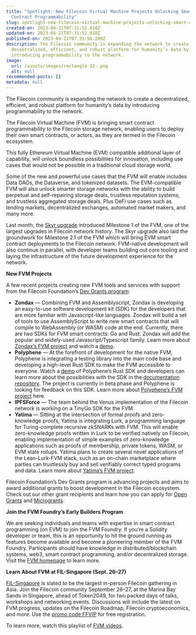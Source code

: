 ```yaml
---
title: "Spotlight: New Filecoin Virtual Machine Projects Unlocking Smart
  Contract Programmability"
slug: spotlight-new-filecoin-virtual-machine-projects-unlocking-smart-contract-programmability-1
created-on: 2023-04-21T07:31:52.010Z
updated-on: 2023-04-21T07:31:52.010Z
published-on: 2023-04-21T07:33:56.200Z
description: The Filecoin community is expanding the network to create a
  decentralized, efficient, and robust platform for humanity’s data by
  introducing programmability to the network.
image:
  url: /assets/images/rectangle-32-.png
  alt: null
recommended-posts: []
metadata: null
---
```


The Filecoin community is expanding the network to create a decentralized, efficient, and robust platform for humanity’s data by introducing programmability to the network.

The Filecoin Virtual Machine (FVM) is bringing smart contract programmability to the Filecoin storage network, enabling users to deploy their own smart contracts, or actors, as they are termed in the Filecoin ecosystem.

This fully Ethereum Virtual Machine (EVM) compatible additional layer of capability, will unlock boundless possibilities for innovation, including use cases that would not be possible in a traditional cloud storage world.

Some of the new and powerful use cases that the FVM will enable includes Data DAOs, the Dataverse, and tokenized datasets. The EVM-compatible FVM will also unlock smarter storage networks with the ability to build perpetual and self-repairing storage deals, trustless reputation systems, and trustless aggregated storage deals. Plus DeFi use cases such as lending markets, decentralized exchanges, automated market makers, and many more.

Last month, the [Skyr upgrade](https://filecoinfoundation.medium.com/announcing-network-upgrade-skyr-e3e00949d751) introduced Milestone 1 of the FVM, one of the largest upgrades in Filecoin network history. The Skyr upgrade also laid the groundwork for Milestone 2.1 of the FVM which will bring EVM smart contract deployments to the Filecoin network. FVM-native development will also continue in parallel, with developer teams building out core tooling and laying the infrastructure of the future development experience for the network.

**New FVM Projects**

A few recent projects creating new FVM tools and services with support from the Filecoin Foundation’s [Dev Grants program](https://fil.org/grants/):

- **Zondax** — Combining FVM and Assemblyscript, Zondax is developing an easy-to-use software development kit (SDK) for the developers that are more familiar with Javascript-like languages. Zondax will build a set of tools to use AssemblyScript to write new smart contracts that will compile to WebAssembly (or WASM) code at the end. Currently, there are two SDKs for FVM smart contracts: Go and Rust. Zondax will add the popular and widely-used Javascript/Typescript family. Learn more about [Zondax’s FVM project](https://docs.zondax.ch/filecoin-virtual-machine/fvm-as-sdk/) and watch a [demo](https://www.youtube.com/watch?v=V-hg_bxsFLc&list=PL_0VrY55uV18DBdFIkN0jdBMF8nadVxWQ&index=7).
- **Polyphene** — At the forefront of development for the native FVM, Polyphene is integrating a testing library into the main code base and developing a high-level Rust SDK to make the FVM accessible to everyone. Watch a [demo](https://www.youtube.com/watch?v=5vC0otJ5AYU&list=PL_0VrY55uV18DBdFIkN0jdBMF8nadVxWQ&index=13) of Polyphene’s Rust SDK and developers can learn more about the possibilities with the SDK in the [documentation repository](https://github.com/polyphene/fvm-rs-sdk-docs). The project is currently in beta phase and Polyphene is looking for feedback on this SDK. Learn more about [Polyphene’s FVM project](https://polyphene.github.io/fvm-rs-sdk-docs/) here.
- **IPFSForce** — The team behind the Venus implementation of the Filecoin network is working on a TinyGo SDK for the FVM.
- **Yatima** — Sitting at the intersection of formal proofs and zero-knowledge proofs, Yatima is integrating Lurk, a programming language for Turing-complete recursive zkSNARKs with FVM. This will enable zero-knowledge proofs written in Lurk to be verified natively on Filecoin, enabling implementation of simple examples of zero-knowledge applications such as proofs of membership, private tokens, WASM, or EVM state rollups. Yatima plans to create several novel applications of the Lean-Lurk-FVM stack, such as an on-chain marketplace where parties can trustlessly buy and sell verifiably correct typed programs and data. Learn more about [Yatima’s FVM project](https://github.com/filecoin-project/devgrants/issues/808).

Filecoin Foundation’s Dev Grants program is advancing projects and aims to award additional grants to boost development in the Filecoin ecosystem. Check out our other grant recipients and learn how you can apply for [Open Grants](https://github.com/filecoin-project/devgrants/blob/master/README.md#submit-a-proposal-for-open-grants) and [Microgrants](https://github.com/filecoin-project/devgrants/blob/master/README.md#submit-a-proposal-for-open-grants).

**Join the FVM Foundry’s Early Builders Program**

We are seeking individuals and teams with expertise in smart contract programming (on EVM) to join the FVM Foundry. If you’re a Solidity developer or team, this is an opportunity to hit the ground running as features become available and become a pioneering member of the FVM Foundry. Participants should have knowledge in distributed/blockchain systems, web3, smart contract programming, and/or decentralized storage. Visit the [FVM homepage](https://fvm.filecoin.io/) to learn more.

**Learn About FVM at FIL-Singapore (Sept. 26–27)**

[FIL-Singapore](https://www.fil-singapore.io/) is slated to be the largest in-person Filecoin gathering in Asia. Join the Filecoin community September 26–27, at the Marina Bay Sands in Singapore, ahead of Token2049, for two packed days of talks, workshops and networking events. Discussions will include the latest on FVM progress, updates on the Filecoin Roadmap, Filecoin cryptoeconomics, and more. Use the [promo code FFVIP](http://www.eventbrite.com/e/396630501507/?discount=FFVIP) for free registration.

To learn more, watch this playlist of [FVM videos](https://www.youtube.com/playlist?list=PL_0VrY55uV18DBdFIkN0jdBMF8nadVxWQ).
